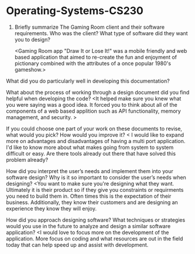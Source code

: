 # Operating-Systems-CS230
1) Briefly summarize The Gaming Room client and their software requirements. Who was the client? What type of software did they want you to design?
    
    <Gaming Room app "Draw It or Lose It!" was a mobile friendly and web based application that aimed to re-create the fun and enjoyment of pictionary combined with the attributes of a once popular 1980's gameshow.>
    
What did you do particularly well in developing this documentation?
<Requirements were clear and easy to understand. We gave protential hardships but offered good solutions around them. We gave a fact based reccommendation based on their primary constraints of cost and multi port deployments. >

What about the process of working through a design document did you find helpful when developing the code?
<It helped make sure you knew what you were saying was a good idea. It forced you to think about all of the components of a web based applition such as API functionality, memory management, and security. >

If you could choose one part of your work on these documents to revise, what would you pick? How would you improve it?
< I would like to expand more on advantages and disadvantages of having a multi port application. I'd like to know more about what makes going from system to system difficult or easy. Are there tools already out there that have solved this problem already?

How did you interpret the user’s needs and implement them into your software design? Why is it so important to consider the user’s needs when designing?
<You want to make sure you're designing what they want. Ultimately it is their product so if they give you constraints or requirments you need to build them in. Often times this is the expectation of their business. Additionally, they know their customers and are designing an experience they know they will enjoy. 

How did you approach designing software? What techniques or strategies would you use in the future to analyze and design a similar software application?
<I would love to focus more on the development of the application. More focus on coding and what resources are out in the field today that can help speed up and assist with development. 
